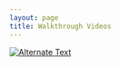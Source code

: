 ```yaml
---
layout: page
title: Walkthrough Videos
---
```


[![Alternate Text]({https://www.thoughtco.com/thmb/A6nb6Oyb_i6tkzss7zEV_AuhMYc=/1867x1400/smart/filters:no_upscale()/GettyImages-464209923-590769293df78c5456ac1eea.jpg})]({https://www.youtube.com/watch?v=Z9gJpfaKb1s} "Link Title")
